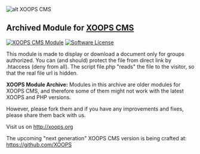 ![alt XOOPS CMS](https://xoops.org/images/logoXoops4GithubRepository.png)

## Archived Module for [XOOPS CMS](https://xoops.org)
[![XOOPS CMS Module](https://img.shields.io/badge/XOOPS%20CMS-Module-blue.svg)](https://xoops.org)
[![Software License](https://img.shields.io/badge/license-GPL-brightgreen.svg?style=flat)](https://www.gnu.org/licenses/gpl-2.0.html)

This module is made to display or download a document only for groups authorized.
You can (and should) protect the file from direct link by .htaccess (deny from all).
The script file.php "reads" the file to the visitor, so that the real file url is hidden.

**XOOPS Module Archive:** Modules in this archive are older modules for XOOPS CMS, and therefore some of them might not work with the latest XOOPS and PHP versions. 

However, please fork them and if you have any improvements and fixes, please share them back with us. 

Visit us on http://xoops.org

The upcoming "next generation" XOOPS CMS version is being crafted at: https://github.com/XOOPS
